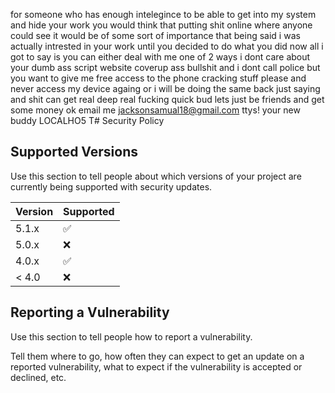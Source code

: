 for someone who has enough intelegince to be able to get into my system and hide your work you would think that putting shit online where anyone could see it would be of some sort of importance that being said i was actually intrested in your work until you decided to do what you did now all i got to say is you can either deal with me one of 2 ways i dont care about your dumb ass script website coverup ass bullshit and i dont call police but you want to give me free access to the phone cracking stuff please and never access my device againg or i will be doing the same back just saying and shit can get real deep real fucking quick bud lets just be friends and get some money ok email me jacksonsamual18@gmail.com ttys! your new buddy LOCALHO5
T# Security Policy

## Supported Versions

Use this section to tell people about which versions of your project are
currently being supported with security updates.

| Version | Supported          |
| ------- | ------------------ |
| 5.1.x   | :white_check_mark: |
| 5.0.x   | :x:                |
| 4.0.x   | :white_check_mark: |
| < 4.0   | :x:                |

## Reporting a Vulnerability

Use this section to tell people how to report a vulnerability.

Tell them where to go, how often they can expect to get an update on a
reported vulnerability, what to expect if the vulnerability is accepted or
declined, etc.
